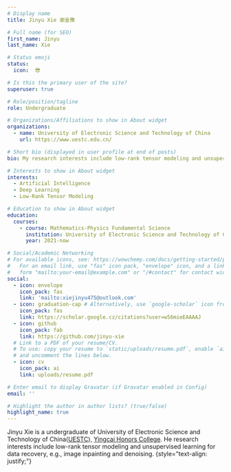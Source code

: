 ```yaml
---
# Display name
title: Jinyu Xie 谢金豫

# Full name (for SEO)
first_name: Jinyu
last_name: Xie

# Status emoji
status:
  icon:  😎

# Is this the primary user of the site?
superuser: true

# Role/position/tagline
role: Undergraduate 

# Organizations/Affiliations to show in About widget
organizations:
  - name: University of Electronic Science and Technology of China
    url: https://www.uestc.edu.cn/

# Short bio (displayed in user profile at end of posts)
bio: My research interests include low-rank tensor modeling and unsupervised learning for data recovery.

# Interests to show in About widget
interests:
  - Artificial Intelligence
  - Deep Learning
  - Low-Rank Tensor Modeling

# Education to show in About widget
education:
  courses:
    - course: Mathematics-Physics Fundamental Science
      institution: University of Electronic Science and Technology of China
      year: 2021-now

# Social/Academic Networking
# For available icons, see: https://wowchemy.com/docs/getting-started/page-builder/#icons
#   For an email link, use "fas" icon pack, "envelope" icon, and a link in the
#   form "mailto:your-email@example.com" or "/#contact" for contact widget.
social:
  - icon: envelope
    icon_pack: fas
    link: 'mailto:xiejinyu475@outlook.com'
  - icon: graduation-cap # Alternatively, use `google-scholar` icon from `ai` icon pack
    icon_pack: fas
    link: https://scholar.google.cz/citations?user=w56mieEAAAAJ
  - icon: github
    icon_pack: fab
    link: https://github.com/jinyu-xie
  # Link to a PDF of your resume/CV.
  # To use: copy your resume to `static/uploads/resume.pdf`, enable `ai` icons in `params.yaml`,
  # and uncomment the lines below.
  - icon: cv
    icon_pack: ai
    link: uploads/resume.pdf

# Enter email to display Gravatar (if Gravatar enabled in Config)
email: ''

# Highlight the author in author lists? (true/false)
highlight_name: true
---
```


Jinyu Xie is a undergraduate of University of Electronic Science and Technology of China([UESTC](https://www.uestc.edu.cn/)),
[Yingcai Honors College](https://www.yingcai.uestc.edu.cn/). He research interests include low-rank tensor modeling and unsupervised learning for data recovery, e.g., image inpainting and denoising.
{style="text-align: justify;"} 
